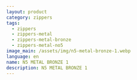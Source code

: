 ```yaml
---
layout: product
category: zippers
tags:
  - zippers
  - zippers-metal
  - zippers-metal-bronze
  - zippers-metal-no5
image_main: /assets/img/n5-metal-bronze-1.webp
language: en
name: N5 METAL BRONZE 1
description: N5 METAL BRONZE 1
---
```

